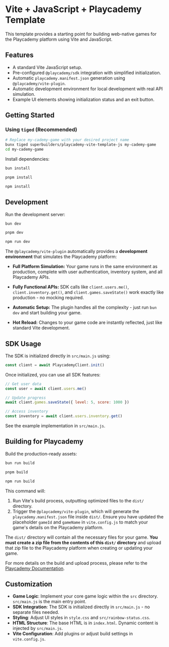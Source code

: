 # Vite + JavaScript + Playcademy Template

This template provides a starting point for building web-native games for the Playcademy platform using Vite and JavaScript.

## Features

- A standard Vite JavaScript setup.
- Pre-configured `@playcademy/sdk` integration with simplified initialization.
- Automatic `playcademy.manifest.json` generation using `@playcademy/vite-plugin`.
- Automatic development environment for local development with real API simulation.
- Example UI elements showing initialization status and an exit button.

## Getting Started

### Using `tiged` (Recommended)

```bash
# Replace my-cademy-game with your desired project name
bunx tiged superbuilders/playcademy-vite-template-js my-cademy-game
cd my-cademy-game
```

Install dependencies:

```bash
bun install
```

```bash
pnpm install
```

```bash
npm install
```

## Development

Run the development server:

```bash
bun dev
```

```bash
pnpm dev
```

```bash
npm run dev
```

The `@playcademy/vite-plugin` automatically provides a **development environment** that simulates the Playcademy platform:

- **Full Platform Simulation:** Your game runs in the same environment as production, complete with user authentication, inventory system, and all Playcademy APIs.

- **Fully Functional APIs:** SDK calls like `client.users.me()`, `client.inventory.get()`, and `client.games.saveState()` work exactly like production - no mocking required.

- **Automatic Setup:** The plugin handles all the complexity - just run `bun dev` and start building your game.

- **Hot Reload:** Changes to your game code are instantly reflected, just like standard Vite development.

## SDK Usage

The SDK is initialized directly in `src/main.js` using:

```javascript
const client = await PlaycademyClient.init()
```

Once initialized, you can use all SDK features:

```javascript
// Get user data
const user = await client.users.me()

// Update progress
await client.games.saveState({ level: 5, score: 1000 })

// Access inventory
const inventory = await client.users.inventory.get()
```

See the example implementation in `src/main.js`.

## Building for Playcademy

Build the production-ready assets:

```bash
bun run build
```

```bash
pnpm build
```

```bash
npm run build
```

This command will:

1. Run Vite's build process, outputting optimized files to the `dist/` directory.
2. Trigger the `@playcademy/vite-plugin`, which will generate the `playcademy.manifest.json` file inside `dist/`. Ensure you have updated the placeholder `gameId` and `gameName` in `vite.config.js` to match your game's details on the Playcademy platform.

The `dist/` directory will contain all the necessary files for your game. **You must create a zip file from the contents of this `dist/` directory** and upload that zip file to the Playcademy platform when creating or updating your game.

For more details on the build and upload process, please refer to the [Playcademy Documentation](https://docs.playcademy.net).

## Customization

- **Game Logic**: Implement your core game logic within the `src` directory. `src/main.js` is the main entry point.
- **SDK Integration**: The SDK is initialized directly in `src/main.js` - no separate files needed.
- **Styling**: Adjust UI styles in `style.css` and `src/rainbow-status.css`.
- **HTML Structure**: The base HTML is in `index.html`. Dynamic content is injected by `src/main.js`.
- **Vite Configuration**: Add plugins or adjust build settings in `vite.config.js`.
